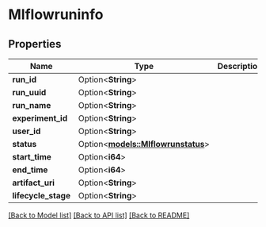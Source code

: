 # Mlflowruninfo

## Properties

Name | Type | Description | Notes
------------ | ------------- | ------------- | -------------
**run_id** | Option<**String**> |  | [optional]
**run_uuid** | Option<**String**> |  | [optional]
**run_name** | Option<**String**> |  | [optional]
**experiment_id** | Option<**String**> |  | [optional]
**user_id** | Option<**String**> |  | [optional]
**status** | Option<[**models::Mlflowrunstatus**](Mlflowrunstatus.md)> |  | [optional]
**start_time** | Option<**i64**> |  | [optional]
**end_time** | Option<**i64**> |  | [optional]
**artifact_uri** | Option<**String**> |  | [optional]
**lifecycle_stage** | Option<**String**> |  | [optional]

[[Back to Model list]](../README.md#documentation-for-models) [[Back to API list]](../README.md#documentation-for-api-endpoints) [[Back to README]](../README.md)


